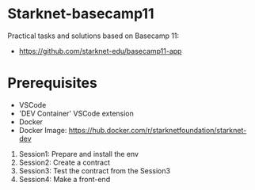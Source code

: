 # Starknet-basecamp11

Practical tasks and solutions based on Basecamp 11: 
- https://github.com/starknet-edu/basecamp11-app

# Prerequisites 

- VSCode
- 'DEV Container' VSCode extension
- Docker
- Docker Image: https://hub.docker.com/r/starknetfoundation/starknet-dev 

1. Session1: Prepare and install the env   
2. Session2: Create a contract 
3. Session3: Test the contract from the Session3
4. Session4: Make a front-end

